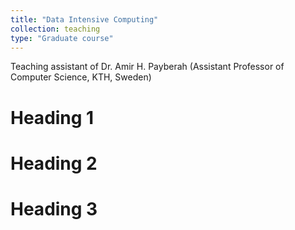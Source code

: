 ```yaml
---
title: "Data Intensive Computing"
collection: teaching
type: "Graduate course"
---
```

Teaching assistant of Dr. Amir H. Payberah (Assistant Professor of Computer Science, KTH, Sweden)


Heading 1
======

Heading 2
======

Heading 3
======
